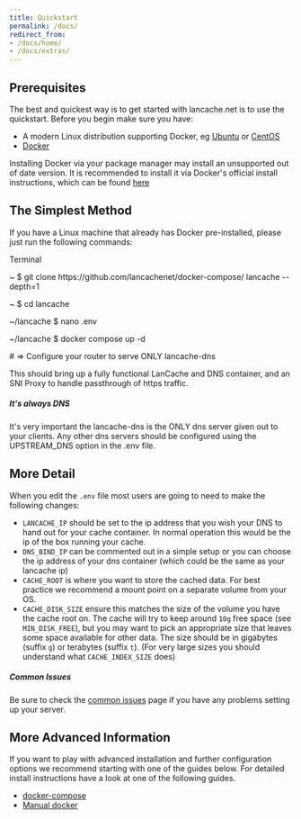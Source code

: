 ```yaml
---
title: Quickstart
permalink: /docs/
redirect_from:
- /docs/home/
- /docs/extras/
---
```



## Prerequisites

The best and quickest way is to get started with lancache.net is to use the quickstart. Before you begin make sure you have: 

* A modern Linux distribution supporting Docker, eg [Ubuntu](https://www.ubuntu.com) or [CentOS](https://www.centos.org/)
* [Docker](https://www.docker.com/)

<div class="note">
    <p>
    	Installing Docker via your package manager may install an unsupported out of date version.  It is recommended to install it via Docker's official install instructions, which can be found <a href="https://docs.docker.com/engine/install/">here</a>
    </p>
</div>

## The Simplest Method

If you have a Linux machine that already has Docker pre-installed, please just run the following commands:

<div class="unit code code-terminal">
<span class="title">Terminal</span>
<div class="shell">
<p class="line">
<span class="path">~</span>
<span class="prompt">$</span>
<span class="command">git clone https://github.com/lancachenet/docker-compose/ lancache --depth=1</span>
</p>
<p class="line">
<span class="path">~</span>
<span class="prompt">$</span>
<span class="command">cd lancache</span>
</p>
<p class="line">
<span class="path">~/lancache</span>
<span class="prompt">$</span>
<span class="command">nano .env</span>
</p>
<p class="line">
<span class="path">~/lancache</span>
<span class="prompt">$</span>
<span class="command">docker compose up -d</span>
</p>
<p class="line">
<span class="output"># => Configure your router to serve ONLY lancache-dns</span>
</p>
</div>
</div>


This should bring up a fully functional LanCache and DNS container, and an SNI Proxy to handle passthrough of https traffic.

<div class="note error">
	<h5>It's always DNS</h5>
    <p>
    	It's very important the lancache-dns is the ONLY dns server given out to your clients. Any other dns servers should be configured using the UPSTREAM_DNS option in the .env file.
    </p>
</div>

## More Detail

When you edit the `.env` file most users are going to need to make the following changes:
* `LANCACHE_IP` should be set to the ip address that you wish your DNS to hand out for your cache container. In normal operation this would be the ip of the box running your cache.
* `DNS_BIND_IP` can be commented out in a simple setup or you can choose the ip address of your dns container (which could be the same as your lancache ip)
* `CACHE_ROOT` is where you want to store the cached data. For best practice we recommend a mount point on a separate volume from your OS.
* `CACHE_DISK_SIZE` ensure this matches the size of the volume you have the cache root on. The cache will try to keep around `10g` free space (see `MIN_DISK_FREE`), but you may want to pick an appropriate size that leaves some space available for other data. The size should be in gigabytes (suffix `g`) or terabytes (suffix `t`). (For very large sizes you should understand what `CACHE_INDEX_SIZE` does)

<div class="note info">
	<h5>Common Issues</h5>
    <p>
    	Be sure to check the <a href="/docs/common-issues/">common issues</a> page if you have any problems setting up your server.
    </p>
</div>

## More Advanced Information
If you want to play with advanced installation and further configuration options we recommend starting with one of the guides below. For detailed install instructions have a look at one of the following guides.

* [docker-compose](/docs/installation/docker-compose/)
* [Manual docker](/docs/installation/docker/)
